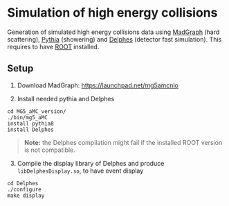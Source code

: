 # Simulation of high energy collisions

Generation of simulated high energy collisions data using
[MadGraph](https://launchpad.net/mg5amcnlo) (hard scattering),
[Pythia](http://home.thep.lu.se/~torbjorn/Pythia.html) (showering)
and [Delphes](https://github.com/delphes/delphes) (detector fast simulation).
This requires to have [ROOT](https://root.cern/) installed.


## Setup

1. Download MadGraph: https://launchpad.net/mg5amcnlo

2. Install needed pythia and Delphes
```
cd MG5_aMC_version/
./bin/mg5_aMC
install pythia8
install Delphes
```

> **Note:** the Delphes compilation might fail if the installed ROOT version is not compatible.

3. Compile the display library of Delphes and produce `libDelphesDisplay.so`, to have event display
```
cd Delphes
./configure
make display
```